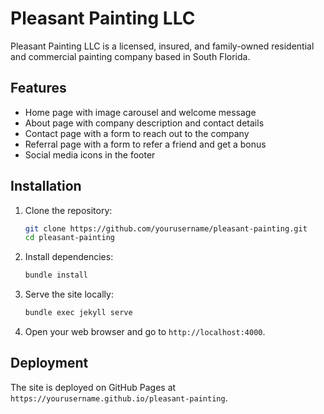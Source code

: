 # Pleasant Painting LLC

Pleasant Painting LLC is a licensed, insured, and family-owned residential and commercial painting company based in South Florida.

## Features

- Home page with image carousel and welcome message
- About page with company description and contact details
- Contact page with a form to reach out to the company
- Referral page with a form to refer a friend and get a bonus
- Social media icons in the footer

## Installation

1. Clone the repository:
   ```bash
   git clone https://github.com/yourusername/pleasant-painting.git
   cd pleasant-painting
   ```

2. Install dependencies:
   ```bash
   bundle install
   ```

3. Serve the site locally:
   ```bash
   bundle exec jekyll serve
   ```

4. Open your web browser and go to `http://localhost:4000`.

## Deployment

The site is deployed on GitHub Pages at `https://yourusername.github.io/pleasant-painting`.



